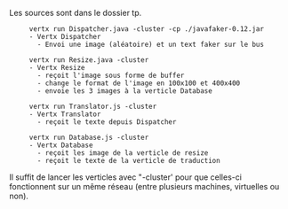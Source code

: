 Les sources sont dans le dossier tp.

	     vertx run Dispatcher.java -cluster -cp ./javafaker-0.12.jar
	     - Vertx Dispatcher
	       - Envoi une image (aléatoire) et un text faker sur le bus

	     vertx run Resize.java -cluster
	     - Vertx Resize
	       - reçoit l'image sous forme de buffer
	       - change le format de l'image en 100x100 et 400x400
	       - envoie les 3 images à la verticle Database

	     vertx run Translator.js -cluster
	     - Vertx Translator
	       - reçoit le texte depuis Dispatcher

	     vertx run Database.js -cluster
	     - Vertx Database
	       - reçoit les image de la verticle de resize
	       - reçoit le texte de la verticle de traduction

Il suffit de lancer les verticles avec "-cluster' pour que celles-ci fonctionnent sur un même réseau (entre plusieurs machines, virtuelles ou non).
